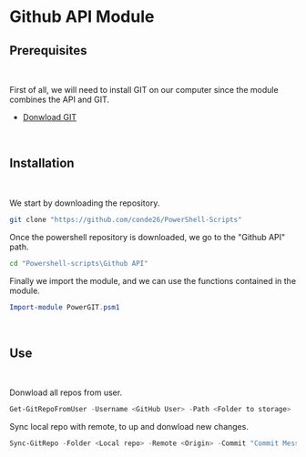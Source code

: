 # Github API Module 


## Prerequisites
<br>

First of all, we will need to install GIT on our computer since the module combines the API and GIT. 

* [Donwload GIT](https://git-scm.com/downloads) 

<br>

## Installation 

<br>

We start by downloading the repository. 

```bash
git clone "https://github.com/conde26/PowerShell-Scripts"
```

Once the powershell repository is downloaded, we go to the "Github API" path.

```bash
cd "Powershell-scripts\Github API"
```

Finally we import the module, and we can use the functions contained in the module.  

```powershell
Import-module PowerGIT.psm1
```

<br>

## Use

<br>

Donwload all repos from user. 

```powershell
Get-GitRepoFromUser -Username <GitHub User> -Path <Folder to storage>
```

Sync local repo with remote, to up and donwload new changes. 

```powershell
Sync-GitRepo -Folder <Local repo> -Remote <Origin> -Commit "Commit Message" -Branch <master>
```

